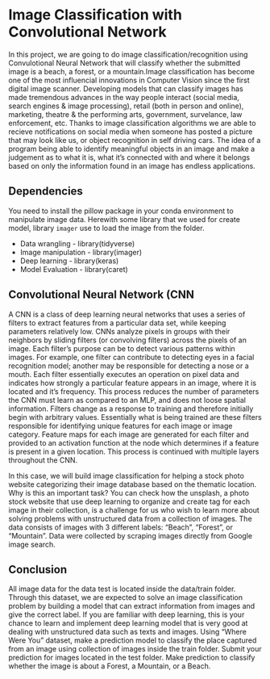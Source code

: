 # Image Classification with Convolutional Network

In this project, we are going to do image classification/recognition using Convulotional Neural Network that will classify whether the submitted image is a beach, a forest, or a mountain.Image classification has become one of the most influencial innovations in Computer Vision since the first digital image scanner. Developing models that can classify images has made tremendous advances in the way people interact (social media, search engines & image processing), retail (both in person and online), marketing, theatre & the performing arts, government, survelance, law enforcement, etc. Thanks to image classification algorithms we are able to recieve notifications on social media when someone has posted a picture that may look like us, or object recognition in self driving cars. The idea of a program being able to identify meaningful objects in an image and make a judgement as to what it is, what it’s connected with and where it belongs based on only the information found in an image has endless applications. 



## Dependencies

You need to install the pillow package in your conda environment to manipulate image data. Herewith some library that we used for create model, library `imager` use to load the image from the folder.
 

- Data wrangling - library(tidyverse)
- Image manipulation - library(imager) 
- Deep learning - library(keras)
- Model Evaluation - library(caret)


## Convolutional Neural Network (CNN

A CNN is a class of deep learning neural networks that uses a series of filters to extract features from a particular data set, while keeping parameters relatively low. CNNs analyze pixels in groups with their neighbors by sliding filters (or convolving filters) across the pixels of an image. Each filter’s purpose can be to detect various patterns within images. For example, one filter can contribute to detecting eyes in a facial recognition model; another may be responsible for detecting a nose or a mouth. Each filter essentially executes an operation on pixel data and indicates how strongly a particular feature appears in an image, where it is located and it’s frequency. This process reduces the number of parameters the CNN must learn as compared to an MLP, and does not loose spatial information. Filters change as a response to training and therefore initially begin with arbitrary values. Essentially what is being trained are these filters responsible for identifying unique features for each image or image category. Feature maps for each image are generated for each filter and provided to an activation function at the node which determines if a feature is present in a given location. This process is continued with multiple layers throughout the CNN.

In this case, we will build image classification for helping a stock photo website categorizing their image database based on the thematic location. Why is this an important task? You can check how the unsplash, a photo stock website that use deep learning to organize and create tag for each image in their collection, is a challenge for us who wish to learn more about solving problems with unstructured data from a collection of images. The data consists of images with 3 different labels: “Beach”, “Forest”, or “Mountain”. Data were collected by scraping images directly from Google image search.


## Conclusion

All image data for the data test is located inside the data/train folder. Through this dataset, we are expected to solve an image classification problem by building a model that can extract information from images and give the correct label. If you are familiar with deep learning, this is your chance to learn and implement deep learning model that is very good at dealing with unstructured data such as texts and images. Using “Where Were You” dataset, make a prediction model to classify the place captured from an image using collection of images inside the train folder. Submit your prediction for images located in the test folder. Make prediction to classify whether the image is about a Forest, a Mountain, or a Beach.
